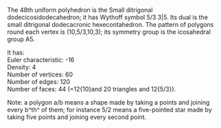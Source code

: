 The 48th uniform polyhedron is the Small ditrigonal
dodecicosidodecahedron; it has Wythoff symbol 5/3 3|5. Its dual is the
small ditrigonal dodecacronic hexecontahedron. The pattern of polygons
round each vertex is (10,5/3,10,3); its symmetry group is the
icosahedral group A5.

It has:\
 Euler characteristic: -16\
 Density: 4\
 Number of vertices: 60\
 Number of edges: 120\
 Number of faces: 44 (=12{10}and 20 triangles and 12{5/3}).

Note: a polygon a/b means a shape made by taking a points and joining
every b^th^ of them; for instance 5/2 means a five-pointed star made by
taking five points and joining every second point.
